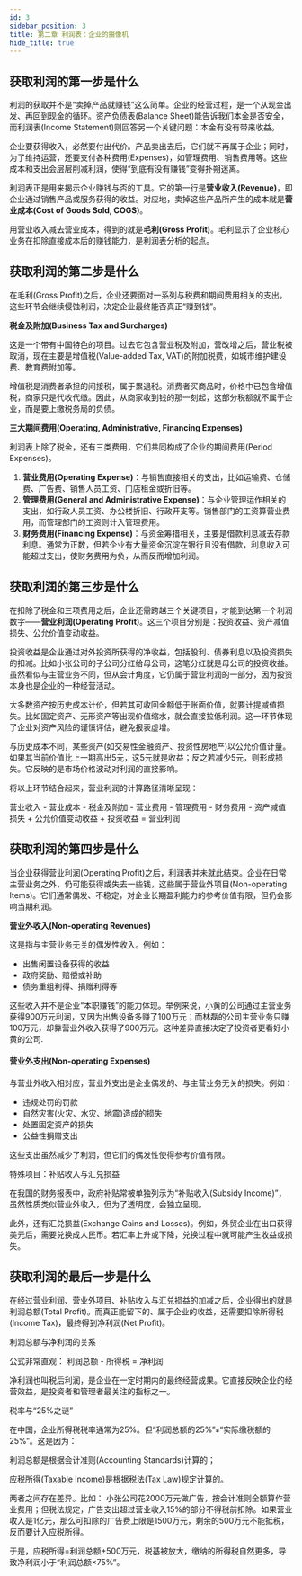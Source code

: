 ```yaml
---
id: 3
sidebar_position: 3
title: 第二章 利润表：企业的摄像机
hide_title: true
---
```


## 获取利润的第一步是什么

利润的获取并不是“卖掉产品就赚钱”这么简单。企业的经营过程，是一个从现金出发、再回到现金的循环。资产负债表(Balance Sheet)能告诉我们本金是否安全，而利润表(Income Statement)则回答另一个关键问题：本金有没有带来收益。

企业要获得收入，必然要付出代价。产品卖出去后，它们就不再属于企业；同时，为了维持运营，还要支付各种费用(Expenses)，如管理费用、销售费用等。这些成本和支出会层层削减利润，使得“到底有没有赚钱”变得扑朔迷离。

利润表正是用来揭示企业赚钱与否的工具。它的第一行是**营业收入(Revenue)**，即企业通过销售产品或服务获得的收益。对应地，卖掉这些产品所产生的成本就是**营业成本(Cost of Goods Sold, COGS)**。

用营业收入减去营业成本，得到的就是**毛利(Gross Profit)**。毛利显示了企业核心业务在扣除直接成本后的赚钱能力，是利润表分析的起点。

## 获取利润的第二步是什么

在毛利(Gross Profit)之后，企业还要面对一系列与税费和期间费用相关的支出。这些环节会继续侵蚀利润，决定企业最终能否真正“赚到钱”。

**税金及附加(Business Tax and Surcharges)**

这是一个带有中国特色的项目。过去它包含营业税及附加，营改增之后，营业税被取消，现在主要是增值税(Value-added Tax, VAT)的附加税费，如城市维护建设费、教育费附加等。

增值税是消费者承担的间接税，属于累退税。消费者买商品时，价格中已包含增值税，商家只是代收代缴。因此，从商家收到钱的那一刻起，这部分税额就不属于企业，而是要上缴税务局的负债。

**三大期间费用(Operating, Administrative, Financing Expenses)**

利润表上除了税金，还有三类费用，它们共同构成了企业的期间费用(Period Expenses)。
1. **营业费用(Operating Expense)**：与销售直接相关的支出，比如运输费、仓储费、广告费、销售人员工资、门店租金或折旧等。
2. **管理费用(General and Administrative Expense)**：与企业管理运作相关的支出，如行政人员工资、办公楼折旧、行政开支等。销售部门的工资算营业费用，而管理部门的工资则计入管理费用。
3. **财务费用(Financing Expense)**：与资金筹措相关，主要是借款利息减去存款利息。通常为正数，但若企业有大量资金沉淀在银行且没有借款，利息收入可能超过支出，使财务费用为负，从而反而增加利润。

## 获取利润的第三步是什么

在扣除了税金和三项费用之后，企业还需跨越三个关键项目，才能到达第一个利润数字——**营业利润(Operating Profit)**。这三个项目分别是：投资收益、资产减值损失、公允价值变动收益。

投资收益是企业通过对外投资所获得的净收益，包括股利、债券利息以及投资损失的扣减。比如小张公司的子公司分红给母公司，这笔分红就是母公司的投资收益。虽然看似与主营业务不同，但从会计角度，它仍属于营业利润的一部分，因为投资本身也是企业的一种经营活动。

大多数资产按历史成本计价，但若其可收回金额低于账面价值，就要计提减值损失。比如固定资产、无形资产等出现价值缩水，就会直接拉低利润。这一环节体现了企业对资产风险的谨慎评估，避免报表虚增。

与历史成本不同，某些资产(如交易性金融资产、投资性房地产)以公允价值计量。如果其当前价值比上一期高出5元，这5元就是收益；反之若减少5元，则形成损失。它反映的是市场价格波动对利润的直接影响。

将以上环节结合起来，营业利润的计算路径清晰呈现：

营业收入 - 营业成本 - 税金及附加 - 营业费用 - 管理费用 - 财务费用 - 资产减值损失 + 公允价值变动收益 + 投资收益 = 营业利润

## 获取利润的第四步是什么

当企业获得营业利润(Operating Profit)之后，利润表并未就此结束。企业在日常主营业务之外，仍可能获得或失去一些钱，这些属于营业外项目(Non-operating Items)。它们通常偶发、不稳定，对企业长期盈利能力的参考价值有限，但仍会影响当期利润。

**营业外收入(Non-operating Revenues)**

这是指与主营业务无关的偶发性收入。例如：

* 出售闲置设备获得的收益
* 政府奖励、赔偿或补助
* 债务重组利得、捐赠利得等

这些收入并不是企业“本职赚钱”的能力体现。举例来说，小黄的公司通过主营业务获得900万元利润，又因为出售设备多赚了100万元；而林磊的公司主营业务只赚100万元，却靠营业外收入获得了900万元。这种差异直接决定了投资者更看好小黄的公司.

#### 营业外支出(Non-operating Expenses)

与营业外收入相对应，营业外支出是企业偶发的、与主营业务无关的损失。例如：

* 违规处罚的罚款
* 自然灾害(火灾、水灾、地震)造成的损失
* 处置固定资产的损失
* 公益性捐赠支出

这些支出虽然减少了利润，但它们的偶发性使得参考价值有限。

特殊项目：补贴收入与汇兑损益

在我国的财务报表中，政府补贴常被单独列示为“补贴收入(Subsidy Income)”，虽然性质类似营业外收入，但为了透明度，会独立呈现。

此外，还有汇兑损益(Exchange Gains and Losses)。例如，外贸企业在出口获得美元后，需要兑换成人民币。若汇率上升或下降，兑换过程中就可能产生收益或损失。

## 获取利润的最后一步是什么

在经过营业利润、营业外项目、补贴收入与汇兑损益的加减之后，企业得出的就是利润总额(Total Profit)。而真正能留下的、属于企业的收益，还需要扣除所得税(Income Tax)，最终得到净利润(Net Profit)。

利润总额与净利润的关系

公式非常直观：
利润总额 - 所得税 = 净利润

净利润也叫税后利润，是企业在一定时期内的最终经营成果。它直接反映企业的经营效益，是投资者和管理者最关注的指标之一。

税率与“25%之谜”

在中国，企业所得税税率通常为25%。但“利润总额的25%”≠“实际缴税额的25%”。这是因为：

利润总额是根据会计准则(Accounting Standards)计算的；

应税所得(Taxable Income)是根据税法(Tax Law)规定计算的。

两者之间存在差异。比如：
小张公司花2000万元做广告，按会计准则全额算作营业费用；但税法规定，广告支出超过营业收入15%的部分不得税前扣除。如果营业收入是1亿元，那么可扣除的广告费上限是1500万元，剩余的500万元不能抵税，反而要计入应税所得。

于是，应税所得=利润总额+500万元，税基被放大，缴纳的所得税自然更多，导致净利润小于“利润总额×75%”。
